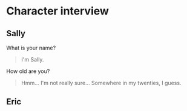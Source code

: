 Character interview
===================

Sally
-----
What is your name?
 > I'm Sally.

How old are you?
 > Hmm... I'm not really sure... Somewhere in my twenties, I guess.




Eric
----
